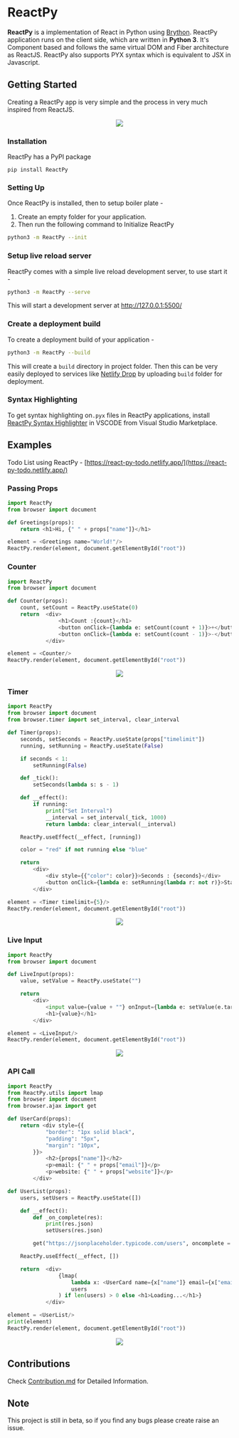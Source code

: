 # ReactPy

**ReactPy** is a implementation of React in Python using [Brython](https://brython.info/). ReactPy application runs on the client side, which are written in **Python 3**. It's Component based and follows the same virtual DOM and Fiber architecture as ReactJS. ReactPy also supports PYX syntax which is equivalent to JSX in Javascript.

## Getting Started

Creating a ReactPy app is very simple and the process in very much inspired from ReactJS.

<p align="center">
  <img src="./media/ReactPy_init.gif" />
</p>

### Installation

ReactPy has a PyPI package

```
pip install ReactPy
```

### Setting Up

Once ReactPy is installed, then to setup boiler plate -

1. Create an empty folder for your application.
2. Then run the following command to Initialize ReactPy

```sh
python3 -m ReactPy --init
```

### Setup live reload server

ReactPy comes with a simple live reload development server, to use start it -

```sh
python3 -m ReactPy --serve
```

This will start a development server at http://127.0.0.1:5500/

### Create a deployment build

To create a deployment build of your application -

```sh
python3 -m ReactPy --build
```

This will create a `build` directory in project folder. Then this can be very easily deployed to services like [Netlify Drop](https://docs.netlify.com/site-deploys/create-deploys/#drag-and-drop) by uploading `build` folder for deployment.

### Syntax Highlighting

To get syntax highlighting on`.pyx` files in ReactPy applications, install [ReactPy Syntax Highlighter](https://marketplace.visualstudio.com/items?itemName=RudreshVeerkhare.reactpy) in VSCODE from Visual Studio Marketplace.

## Examples

Todo List using ReactPy - [https://react-py-todo.netlify.app/](https://react-py-todo.netlify.app/)

### Passing Props

```python
import ReactPy
from browser import document

def Greetings(props):
	return <h1>Hi, {" " + props["name"]}</h1>

element = <Greetings name="World!"/>
ReactPy.render(element, document.getElementById("root"))
```

### Counter

```python
import ReactPy
from browser import document

def Counter(props):
    count, setCount = ReactPy.useState(0)
    return  <div>
                <h1>Count :{count}</h1>
                <button onClick={lambda e: setCount(count + 1)}>+</button>
                <button onClick={lambda e: setCount(count - 1)}>-</button>
            </div>

element = <Counter/>
ReactPy.render(element, document.getElementById("root"))
```

<p align="center">
  <img src="./media/Counter.gif" />
</p>

### Timer

```python
import ReactPy
from browser import document
from browser.timer import set_interval, clear_interval

def Timer(props):
    seconds, setSeconds = ReactPy.useState(props["timelimit"])
    running, setRunning = ReactPy.useState(False)

    if seconds < 1:
        setRunning(False)

    def _tick():
        setSeconds(lambda s: s - 1)

    def __effect():
        if running:
            print("Set Interval")
            __interval = set_interval(_tick, 1000)
            return lambda: clear_interval(__interval)

    ReactPy.useEffect(__effect, [running])

    color = "red" if not running else "blue"

    return
        <div>
            <div style={{"color": color}}>Seconds : {seconds}</div>
            <button onClick={lambda e: setRunning(lambda r: not r)}>Start / Stop</button>
        </div>

element = <Timer timelimit={5}/>
ReactPy.render(element, document.getElementById("root"))
```

<p align="center">
  <img src="./media/Timer.gif" />
</p>

### Live Input

```python
import ReactPy
from browser import document

def LiveInput(props):
    value, setValue = ReactPy.useState("")

    return
        <div>
            <input value={value + ""} onInput={lambda e: setValue(e.target.value)}/>
            <h1>{value}</h1>
        </div>

element = <LiveInput/>
ReactPy.render(element, document.getElementById("root"))
```

<p align="center">
  <img src="./media/LiveInput.gif" />
</p>

### API Call

```python
import ReactPy
from ReactPy.utils import lmap
from browser import document
from browser.ajax import get

def UserCard(props):
    return <div style={{
            "border": "1px solid black",
            "padding": "5px",
            "margin": "10px",
        }}>
            <h2>{props["name"]}</h2>
            <p>email: {" " + props["email"]}</p>
            <p>website: {" " + props["website"]}</p>
        </div>

def UserList(props):
    users, setUsers = ReactPy.useState([])

    def __effect():
        def _on_complete(res):
            print(res.json)
            setUsers(res.json)

        get("https://jsonplaceholder.typicode.com/users", oncomplete = _on_complete)

    ReactPy.useEffect(__effect, [])

    return  <div>
                {lmap(
                    lambda x: <UserCard name={x["name"]} email={x["email"]} website={x["website"]}/>,
                    users
                ) if len(users) > 0 else <h1>Loading...</h1>}
            </div>

element = <UserList/>
print(element)
ReactPy.render(element, document.getElementById("root"))
```

<p align="center">
  <img src="./media/API%20Call.gif" />
</p>

## Contributions

Check [Contribution.md]() for Detailed Information.

## Note

This project is still in beta, so if you find any bugs please create raise an issue.
